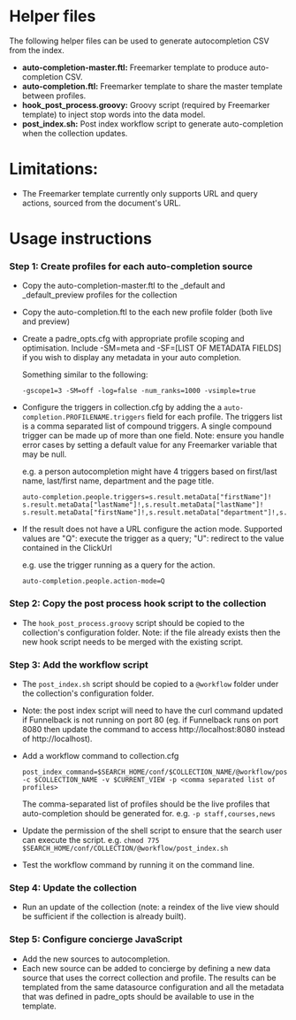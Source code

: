 # Helper files

The following helper files can be used to generate autocompletion CSV from the index.

* **auto-completion-master.ftl:** Freemarker template to produce auto-completion CSV.
* **auto-completion.ftl:** Freemarker template to share the master template between profiles.
* **hook\_post\_process.groovy:** Groovy script (required by Freemarker template) to inject stop words into the data model.
* **post\_index.sh:** Post index workflow script to generate auto-completion when the collection updates.

# Limitations:

* The Freemarker template currently only supports URL and query actions, sourced from the document's URL. 

# Usage instructions

### Step 1: Create profiles for each auto-completion source

* Copy the auto-completion-master.ftl to the _default and _default_preview profiles for the collection
* Copy the auto-completion.ftl to the each new profile folder (both live and preview)
* Create a padre_opts.cfg with appropriate profile scoping and optimisation.  Include -SM=meta and -SF=[LIST OF METADATA FIELDS] if you wish to display any metadata in your auto completion.

	Something similar to the following:

	```
	-gscope1=3 -SM=off -log=false -num_ranks=1000 -vsimple=true
	```
* Configure the triggers in collection.cfg by adding the a ```auto-completion.PROFILENAME.triggers``` field for each profile.  The triggers list is a comma separated list of compound triggers.  A single compound trigger can be made up of more than one field.  Note: ensure you handle error cases by setting a default value for any Freemarker variable that may be null.

	e.g. a person autocompletion might have 4 triggers based on first/last name, last/first name, department and the page title.

	```
	auto-completion.people.triggers=s.result.metaData["firstName"]! s.result.metaData["lastName"]!,s.result.metaData["lastName"]! s.result.metaData["firstName"]!,s.result.metaData["department"]!,s.result.title
	```
* If the result does not have a URL configure the action mode.  Supported values are "Q": execute the trigger as a query; "U": redirect to the value contained in the ClickUrl

	e.g. use the trigger running as a query for the action.

	```
	auto-completion.people.action-mode=Q
	```

### Step 2: Copy the post process hook script to the collection

* The ```hook_post_process.groovy``` script should be copied to the collection's configuration folder.  Note: if the file already exists then the new hook script needs to be merged with the existing script.

### Step 3: Add the workflow script

* The ```post_index.sh``` script should be copied to a ```@workflow``` folder under the collection's configuration folder.
* Note: the post index script will need to have the curl command updated if Funnelback is not running on port 80 (eg. if Funnelback runs on port 8080 then update the command to access http://localhost:8080 instead of http://localhost).
* Add a workflow command to collection.cfg

	```
	post_index_command=$SEARCH_HOME/conf/$COLLECTION_NAME/@workflow/post_index.sh -c $COLLECTION_NAME -v $CURRENT_VIEW -p <comma separated list of profiles>
	```

	The comma-separated list of profiles should be the live profiles that auto-completion should be generated for.  e.g. ```-p staff,courses,news```

* Update the permission of the shell script to ensure that the search user can execute the script.  e.g. ```chmod 775 $SEARCH_HOME/conf/COLLECTION/@workflow/post_index.sh```
* Test the workflow command by running it on the command line.

### Step 4: Update the collection

* Run an update of the collection (note: a reindex of the live view should be sufficient if the collection is already built).

### Step 5: Configure concierge JavaScript

* Add the new sources to autocompletion.
* Each new source can be added to concierge by defining a new data source that uses the correct collection and profile.  The results can be templated from the same datasource configuration and all the metadata that was defined in padre\_opts should be available to use in the template.

